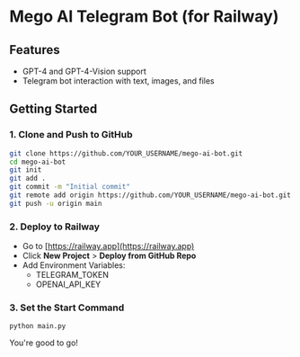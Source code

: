 # Mego AI Telegram Bot (for Railway)

## Features
- GPT-4 and GPT-4-Vision support
- Telegram bot interaction with text, images, and files

## Getting Started

### 1. Clone and Push to GitHub
```bash
git clone https://github.com/YOUR_USERNAME/mego-ai-bot.git
cd mego-ai-bot
git init
git add .
git commit -m "Initial commit"
git remote add origin https://github.com/YOUR_USERNAME/mego-ai-bot.git
git push -u origin main
```

### 2. Deploy to Railway
- Go to [https://railway.app](https://railway.app)
- Click **New Project** > **Deploy from GitHub Repo**
- Add Environment Variables:
  - TELEGRAM_TOKEN
  - OPENAI_API_KEY

### 3. Set the Start Command
```
python main.py
```

You're good to go!
